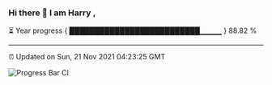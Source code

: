### Hi there 👋 I am Harry , 

⏳ Year progress { ██████████████████████████▁▁▁▁ } 88.82 %

---

⏰ Updated on Sun, 21 Nov 2021 04:23:25 GMT

![Progress Bar CI](https://github.com/duykhang68/duykhang68/workflows/Progress%20Bar%20CI/badge.svg)
